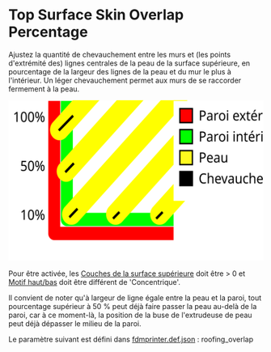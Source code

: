 # Top Surface Skin Overlap Percentage

Ajustez la quantité de chevauchement entre les murs et (les points d'extrémité des) lignes centrales de la peau de la surface supérieure, en pourcentage de la largeur des lignes de la peau et du mur le plus à l'intérieur. Un léger chevauchement permet aux murs de se raccorder fermement à la peau. 

![Pourcentage de chevauchement de la peau de la surface supérieure](../images-mb/roofing_overlap.svg)

Pour être activée, les [Couches de la surface supérieure](../top_bottom/roofing_layer_count.md) doit être > 0 et [Motif haut/bas](../top_bottom/top_bottom_pattern.md) doit être différent de 'Concentrique'.

Il convient de noter qu'à largeur de ligne égale entre la peau et la paroi, tout pourcentage supérieur à 50 % peut déjà faire passer la peau au-delà de la paroi, car à ce moment-là, la position de la buse de l'extrudeuse de peau peut déjà dépasser le milieu de la paroi.

Le paramètre suivant est défini dans [fdmprinter.def.json](https://github.com/smartavionics/Cura/blob/mb-master/resources/definitions/fdmprinter.def.json) : roofing_overlap

